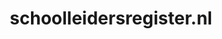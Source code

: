 ---
layout: post
title:  "schoolleidersregister.nl"
internal_url:  "/dutchgov/schoolleidersregister.nl.html"
subdomains_count: 2
all_subdomains_count: 2
urls_count: 2
ssl_rank: 0
http_rank: 75
url_link: /data/schoolleidersregister.nl/urls.txt
all_subdomains_link: /data/schoolleidersregister.nl/all_subdomains.txt
subdomains_link: /data/schoolleidersregister.nl/subdomains.txt
categories: dutchgov
---